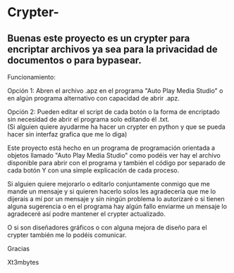 # Crypter-
Buenas este proyecto es un crypter para encriptar archivos ya sea para la privacidad de documentos o para bypasear.                                            
-------------------------------------------------------------------------------------------  
Funcionamiento:  

Opción 1: Abren el archivo .apz en el programa "Auto Play Media Studio" o en algún programa alternativo con capacidad de abrir .apz. 

Opción 2: Pueden editar el script de cada botón o la forma de encriptado sin necesidad de abrir el programa solo editando él .txt.  
(Si alguien quiere ayudarme ha hacer un crypter en python y que se pueda hacer sin interfaz grafica que me lo diga)     

Este proyecto está hecho en un programa de programación orientada a objetos llamado "Auto Play Media Studio"  como podéis ver hay el archivo disponible para abrir con el programa y también el código por separado de cada botón  Y con una simple explicación de cada proceso.  

Si alguien quiere mejorarlo o editarlo conjuntamente conmigo que me mande un mensaje y si quieren hacerlo solos les agradecería que me lo dijerais a mí por un mensaje y sin ningún problema lo autorizaré o si tienen alguna sugerencia o en el programa hay algún fallo enviarme un mensaje lo agradeceré así podre mantener el crypter actualizado.  

O si son diseñadores gráficos o con alguna mejora de diseño para el crypter también me lo podéis comunicar.   

Gracias  

Xt3mbytes
